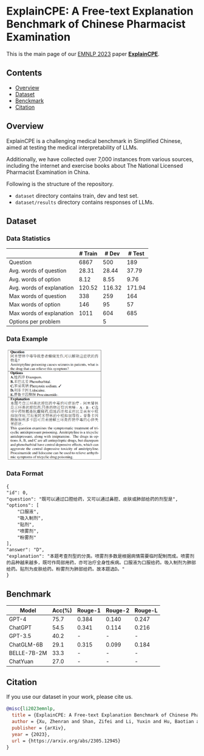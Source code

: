 



# ExplainCPE: A Free-text Explanation Benchmark of Chinese Pharmacist Examination

This is the main page of our [EMNLP 2023](https://2023.emnlp.org/) paper [**ExplainCPE**](https://arxiv.org/abs/2305.12945).



## Contents

- [Overview](#overview)
- [Dataset](#dataset)
- [Benckmark](#benchmark)
- [Citation](#citation)

## Overview

ExplainCPE is a challenging medical benchmark in Simplified Chinese, aimed at testing the medical interpretability of LLMs.

Additionally, we have collected over 7,000 instances from various sources, including the internet and exercise books about The National Licensed Pharmacist Examination in China.

Following is the structure of the repository.
- ``dataset`` directory contains train, dev and test set.
- ``dataset/results`` directory contains responses of LLMs.


## Dataset

### Data Statistics

|     | # Train |  # Dev | # Test |
| ----  | ---- | ---- | ---- |
|  Question   | 6867 | 500 | 189 |
|  Avg. words of question   | 28.31 | 28.44 | 37.79 |
|  Avg. words of option   | 8.12 | 8.55 | 9.76 |
|  Avg. words of explanation  | 120.52  | 116.32 | 171.94|
|  Max words of question   | 338 | 259 | 164 |
|  Max words of option   | 146 | 95  | 57 |
|  Max words of explanation   | 1011 | 604 | 685 |
Options per problem |   |  5  |   |

### Data Example

<img src="imgs/Example.png" width = "50%" height = "50%" alt="Data Example" align=center />

### Data Format


    {
    "id": 0,
    "question": "既可以通过口腔给药，又可以通过鼻腔、皮肤或肺部给药的剂型是",
    "options": [
        "口服液",
        "吸入制剂",
        "贴剂",
        "喷雾剂",
        "粉雾剂"
    ],
    "answer": "D",
    "explanation": "本题考查剂型的分类。喷雾剂多数是根据病情需要临时配制而成。喷雾剂的品种越来越多，既可作局部用药，亦可治疗全身性疾病。口服液为口服给药。吸入制剂为肺部给药。贴剂为皮肤给药。粉雾剂为肺部给药。故本题选D。"
    }

## Benchmark

| Model |  Acc(%) | Rouge-1 | Rouge-2 | Rouge-L |
| ----  | ---- | ---- | ---- | ---- |
|  GPT-4     | 75.7 | 0.384 | 0.140 | 0.247 |
|  ChatGPT   | 54.5 | 0.341 | 0.114 | 0.216 |
|  GPT-3.5   | 40.2 | - | - | - |
| ChatGLM-6B | 29.1 | 0.315 | 0.099 | 0.184 |
| BELLE-7B-2M| 33.3 | - | - | - |
|  ChatYuan  | 27.0 | - | - | - |

## Citation

If you use our dataset in your work, please cite us.

```bibtex
@misc{li2023emnlp,
  title = {ExplainCPE: A Free-text Explanation Benchmark of Chinese Pharmacist Examination},
  author = {Xu, Zhenran and Shan, Zifei and Li, Yuxin and Hu, Baotian and Qin, Bing},
  publisher = {arXiv},
  year = {2023},
  url = {https://arxiv.org/abs/2305.12945}
}
```

<!-- ## License

dataset is licensed under the Creative Commons Attribution-Share Alike License (CC-BY-SA). -->
